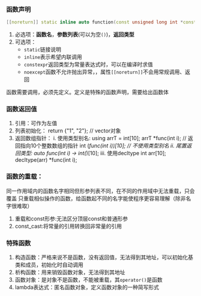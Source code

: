 ### 函数声明

```cpp
[[noreturn]] static inline auto function(const unsigned long int *const)->void const noexcept;
```
1. 必选项：**函数名**，**参数列表**(可以为空`()`)，**返回类型**
2. 可选项：
   - `static`链接说明
   - `inline`表示希望内联调用
   - `constexpr`返回类型为常量表达式时，可以在编译时求值
   - `noexcept`函数不允许抛出异常，，属性`[[noreturn]]`不会用常规调用、返回

函数需要调用，必须先定义。定义是特殊的函数声明，需要给出函数体


### 函数返回值
1. 引用：可作为左值
2. 列表初始化：
return {"1", "2"}; // vector对象
3. 返回数组指针：
i. 使用类型别名: using arrT = int[10];
arrT *func(int i);  // 返回指向10个整数数组的指针
int (*func(int i))[10];  // 不使用类型别名
ii. 尾置返回类型:
auto func(int i) -> int(*)[10];
iii. 使用decltype
int arr[10];
decltype(arr) *func(int i);



### 函数的重载：
同一作用域内的函数名字相同但形参列表不同，在不同的作用域中无法重载，只会覆盖
只重载相似操作的函数，给函数起不同的名字能使程序更容易理解（除非名字很难取）
1. 重载和const形参:无法区分顶层const和普通形参
2. const_cast:将常量的引用转换回非常量的引用


### 特殊函数
1. 构造函数：严格来说不是函数，没有返回值，无法得到其地址，可以初始化基类和成员，初始化时自动调用
2. 析构函数：用来销毁函数对象，无法得到其地址
3. 函数对象：是对象不是函数，不能被重载，其`operator()`是函数
4. lambda表达式：匿名函数对象，定义函数对象的一种简写形式